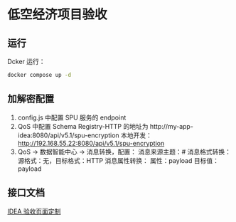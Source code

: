 # 低空经济项目验收

## 运行

Dcker 运行：

```bash
docker compose up -d
```

## 加解密配置

1. config.js 中配置 SPU 服务的 endpoint
2. QoS 中配置 Schema Registry-HTTP 的地址为 http://my-app-idea:8080/api/v5.1/spu-encryption
  本地开发：http://192.168.55.22:8080/api/v5.1/spu-encryption
3. QoS -> 数据智能中心 -> 消息转换，配置：
  消息来源主题：#
  消息格式转换：
    源格式：无，目标格式：HTTP
  消息属性转换：
    属性：payload
    目标值：payload

## 接口文档

[IDEA 验收页面定制](https://emqx.atlassian.net/wiki/spaces/~984656803/pages/1733328912/IDEA)

